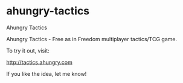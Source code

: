 ahungry-tactics
===============

Ahungry Tactics

Ahungry Tactics - Free as in Freedom multiplayer tactics/TCG game.

To try it out, visit:

http://tactics.ahungry.com

If you like the idea, let me know!
